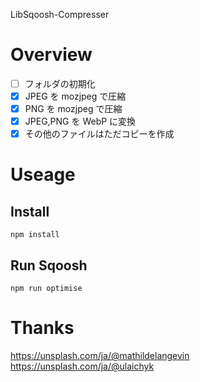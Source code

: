 LibSqoosh-Compresser

# Overview

- [ ] フォルダの初期化
- [x] JPEG を mozjpeg で圧縮
- [x] PNG を mozjpeg で圧縮
- [x] JPEG,PNG を WebP に変換
- [x] その他のファイルはただコピーを作成

# Useage

## Install

```
npm install
```

## Run Sqoosh

```
npm run optimise
```

# Thanks

https://unsplash.com/ja/@mathildelangevin  
https://unsplash.com/ja/@ulaichyk

